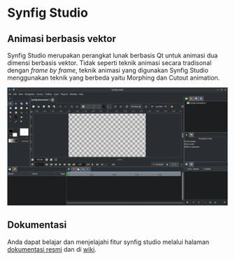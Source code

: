 # Synfig Studio

## Animasi berbasis vektor

Synfig Studio merupakan perangkat lunak berbasis Qt untuk animasi dua dimensi berbasis vektor. Tidak seperti teknik animasi secara tradisonal dengan _frame by frame_, teknik animasi yang digunakan Synfig Studio menggunakan teknik yang berbeda yaitu Morphing dan Cutout animation.

![Synfig Studio LangitKetujuh OS](../../media/image/synfig-studio-langitketujuh-id.webp)

## Dokumentasi

Anda dapat belajar dan menjelajahi fitur synfig studio melalui halaman [dokumentasi resmi](https://synfig.readthedocs.io/en/latest/index.html) dan di [wiki](https://wiki.synfig.org).
